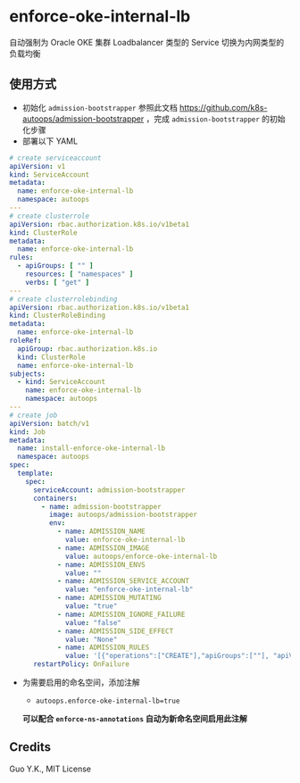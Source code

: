 # enforce-oke-internal-lb

自动强制为 Oracle OKE 集群 Loadbalancer 类型的 Service 切换为内网类型的负载均衡

## 使用方式

* 初始化 `admission-bootstrapper`
  参照此文档 https://github.com/k8s-autoops/admission-bootstrapper ，完成 `admission-bootstrapper` 的初始化步骤
* 部署以下 YAML

```yaml
# create serviceaccount
apiVersion: v1
kind: ServiceAccount
metadata:
  name: enforce-oke-internal-lb
  namespace: autoops
---
# create clusterrole
apiVersion: rbac.authorization.k8s.io/v1beta1
kind: ClusterRole
metadata:
  name: enforce-oke-internal-lb
rules:
  - apiGroups: [ "" ]
    resources: [ "namespaces" ]
    verbs: [ "get" ]
---
# create clusterrolebinding
apiVersion: rbac.authorization.k8s.io/v1beta1
kind: ClusterRoleBinding
metadata:
  name: enforce-oke-internal-lb
roleRef:
  apiGroup: rbac.authorization.k8s.io
  kind: ClusterRole
  name: enforce-oke-internal-lb
subjects:
  - kind: ServiceAccount
    name: enforce-oke-internal-lb
    namespace: autoops
---
# create job
apiVersion: batch/v1
kind: Job
metadata:
  name: install-enforce-oke-internal-lb
  namespace: autoops
spec:
  template:
    spec:
      serviceAccount: admission-bootstrapper
      containers:
        - name: admission-bootstrapper
          image: autoops/admission-bootstrapper
          env:
            - name: ADMISSION_NAME
              value: enforce-oke-internal-lb
            - name: ADMISSION_IMAGE
              value: autoops/enforce-oke-internal-lb
            - name: ADMISSION_ENVS
              value: ""
            - name: ADMISSION_SERVICE_ACCOUNT
              value: "enforce-oke-internal-lb"
            - name: ADMISSION_MUTATING
              value: "true"
            - name: ADMISSION_IGNORE_FAILURE
              value: "false"
            - name: ADMISSION_SIDE_EFFECT
              value: "None"
            - name: ADMISSION_RULES
              value: '[{"operations":["CREATE"],"apiGroups":[""], "apiVersions":["*"], "resources":["services"]}]'
      restartPolicy: OnFailure
```

* 为需要启用的命名空间，添加注解

    * `autoops.enforce-oke-internal-lb=true`

  **可以配合 `enforce-ns-annotations` 自动为新命名空间启用此注解**

## Credits

Guo Y.K., MIT License

